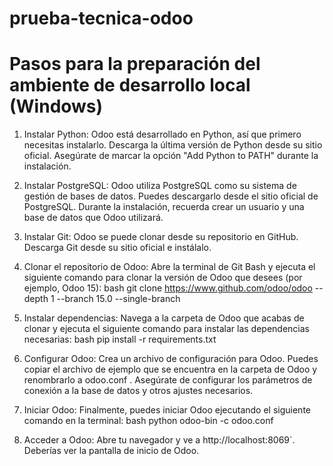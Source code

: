 # prueba-tecnica-odoo

# Pasos para la preparación del ambiente de desarrollo local (Windows)

1. Instalar Python: Odoo está desarrollado en Python, así que primero necesitas instalarlo. Descarga la última versión de Python desde su sitio oficial. Asegúrate de marcar la opción "Add Python to PATH" durante la instalación.


2. Instalar PostgreSQL: Odoo utiliza PostgreSQL como su sistema de gestión de bases de datos. Puedes descargarlo desde el sitio oficial de PostgreSQL. Durante la instalación, recuerda crear un usuario y una base de datos que Odoo utilizará.


3. Instalar Git: Odoo se puede clonar desde su repositorio en GitHub. Descarga Git desde su sitio oficial e instálalo.


4. Clonar el repositorio de Odoo: Abre la terminal de Git Bash y ejecuta el siguiente comando para clonar la versión de Odoo que desees (por ejemplo, Odoo 15):
bash
   git clone https://www.github.com/odoo/odoo --depth 1 --branch 15.0 --single-branch


5. Instalar dependencias: Navega a la carpeta de Odoo que acabas de clonar y ejecuta el siguiente comando para instalar las dependencias necesarias:
bash
   pip install -r requirements.txt


6. Configurar Odoo: Crea un archivo de configuración para Odoo. Puedes copiar el archivo de ejemplo que se encuentra en la carpeta de Odoo y renombrarlo a
odoo.conf
. Asegúrate de configurar los parámetros de conexión a la base de datos y otros ajustes necesarios.


7. Iniciar Odoo: Finalmente, puedes iniciar Odoo ejecutando el siguiente comando en la terminal:
bash
   python odoo-bin -c odoo.conf


8. Acceder a Odoo: Abre tu navegador y ve a
http://localhost:8069`. Deberías ver la pantalla de inicio de Odoo.